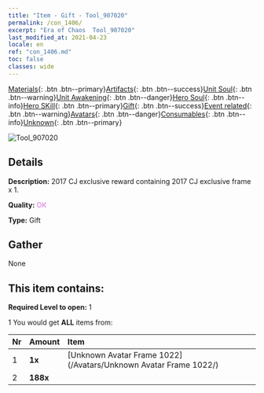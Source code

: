 ```yaml
---
title: "Item - Gift - Tool_907020"
permalink: /con_1406/
excerpt: "Era of Chaos  Tool_907020"
last_modified_at: 2021-04-23
locale: en
ref: "con_1406.md"
toc: false
classes: wide
---
```

 [Materials](/Items/){: .btn .btn--primary}[Artifacts](/Items/Artifacts/){: .btn .btn--success}[Unit Soul](/Items/UnitSoul/){: .btn .btn--warning}[Unit Awakening](/Items/UnitAwakening/){: .btn .btn--danger}[Hero Soul](/Items/HeroSoul/){: .btn .btn--info}[Hero SKill](/Items/HeroSkill/){: .btn .btn--primary}[Gift](/Items/Gift/){: .btn .btn--success}[Event related](/Items/Events/){: .btn .btn--warning}[Avatars](/Items/Avatars/){: .btn .btn--danger}[Consumables](/Items/Consumables/){: .btn .btn--info}[Unknown](/Items/Unknown/){: .btn .btn--primary}

 ![Tool_907020](/images/t/i_905001.png)

## Details
 **Description:** 2017 CJ exclusive reward containing 2017 CJ exclusive frame x 1.

 **Quality:** <span style="color: #DA70D6">OK</span>

 **Type:** Gift

## Gather

  None

## This item contains:

 **Required Level to open:** 1

 1 You would get **ALL** items  from:

  | Nr | Amount |     Item    |
  |:---|:-------|:------------|
  | 1 |  **1x** | [Unknown Avatar Frame 1022](/Avatars/Unknown Avatar Frame 1022/) |  | 
  | 2 |  **188x** | <i class="fas fa-gem"/> |  | 
